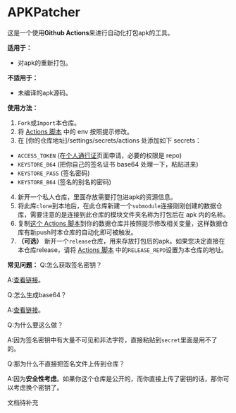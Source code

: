 # APKPatcher
这是一个使用**Github Actions**来进行自动化打包apk的工具。

**适用于：**
* 对apk的重新打包。

**不适用于：**
* 未编译的apk源码。

**使用方法：**
1. ``Fork``或``Import``本仓库。
2. 将 [Actions 脚本](https://github.com/shacha086/APKPatcher/blob/main/.github/workflows/build.yml) 中的 env 按照提示修改。
3. 在 [你的仓库地址]/settings/secrets/actions 处添加如下 secrets：
* ``ACCESS_TOKEN`` (在[个人通行证](https://github.com/settings/tokens)页面申请，必要的权限是 repo)
* ``KEYSTORE_B64`` (把你自己的签名证书 base64 处理一下，粘贴进来)
* ``KEYSTORE_PASS`` (签名密码)
* ``KEYSTORE_B64`` (签名的别名的密码)
4. 新开一个私人仓库，里面存放需要打包进apk的资源信息。
5. 将此库``clone``到本地后，在此仓库新建一个``submodule``连接刚刚创建的数据仓库，需要注意的是连接到此仓库的模块文件夹名称为打包后在 apk 内的名称。
6. 复制[这个 Actions 脚本](https://github.com/shacha086/APKPatcher/blob/assets/.github/workflows/dispatch_event.yml)到你的数据仓库并按照提示修改相关变量，这样数据仓库有新push时本仓库的自动化即可被触发。
7. **（可选）** 新开一个``release``仓库，用来存放打包后的apk。如果您决定直接在本仓库release，请将 [Actions 脚本](https://github.com/shacha086/APKPatcher/blob/main/.github/workflows/build.yml) 中的``RELEASE_REPO``设置为本仓库的地址。

**常见问题：**
Q:怎么获取签名密钥？

A:[查看链接](https://developer.android.com/studio/command-line/apksigner)。

Q:怎么生成base64？

A:[查看链接](https://base64.supfree.net/)。

Q:为什么要这么做？

A:因为签名密钥中有大量不可见和非法字符，直接粘贴到``secret``里面是用不了的。

Q:那为什么不直接把签名文件上传到仓库？

A:因为**安全性考虑**。如果你这个仓库是公开的，而你直接上传了密钥的话，那你可以考虑换个密钥了。

文档待补充
